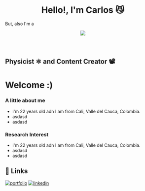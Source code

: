 <h1 align="center"><b> Hello!, I'm Carlos   😼</b></h1>
<!--  --> But, also I'm a
<p align="center">
  <a href="https://github.com/DenverCoder1/readme-typing-svg"><img src="https://readme-typing-svg.herokuapp.com?font=Time+New+Roman&color=purple&size=40&center=true&vCenter=true&width=600&height=100&lines= Physics+Student..&atom;++;Self-taught,;Active+Learner/Researcher,;Love+to+solve+problems..&happy"></a>
</p>


<br>



<h1> </h1>
<h2>Physicist ⚛️ and Content Creator 📽</h2>

# Welcome :)


### A little about me
  - I'm 22 years old adn I am from Cali, Valle del Cauca, Colombia.
  - asdasd
  - asdasd

### Research Interest
  - I'm 22 years old adn I am from Cali, Valle del Cauca, Colombia.
  - asdasd
  - asdasd


## 🔗 Links
[![portfolio](https://img.shields.io/badge/email-me)](rodallega.carlos@correounivalle.edu.co)
[![linkedin](https://img.shields.io/badge/linkedin-0A66C2?style=for-the-badge&logo=linkedin&logoColor=white)](https://www.linkedin.com/in/carlosrodallega/)
